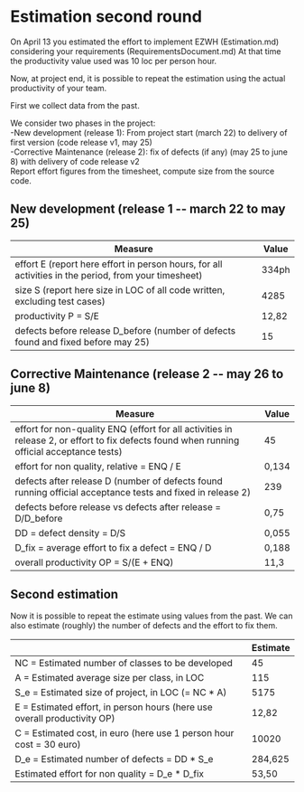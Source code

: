 # Estimation second round

On April 13 you estimated the effort to implement EZWH (Estimation.md) considering your requirements (RequirementsDocument.md)
At that time the productivity value used was 10 loc per person hour.   

Now, at project end, it is possible to repeat the 
estimation using the actual productivity of your team.


First we collect data from the past.   

We consider two phases in the project: <br>
-New development (release 1): From project start (march 22) to delivery of first version (code release v1, may 25) <br>
-Corrective Maintenance (release 2): fix of defects (if any)  (may 25 to june 8) with delivery of code release v2  <br>
Report effort figures from the timesheet, compute size from the source code.

## New development (release 1  -- march 22 to may 25)
| Measure| Value |
|---|---|
|effort E (report here effort in person hours, for all activities in the period, from your timesheet)  | 334ph|
|size S (report here size in LOC of all code written, excluding test cases)  |4285|
|productivity P = S/E |12,82|
|defects before release D_before (number of defects found and fixed before may 25) |15|



## Corrective Maintenance (release 2 -- may 26 to june 8)

| Measure | Value|
|---|---|
| effort for non-quality ENQ (effort for all activities in release 2, or effort to fix defects found when running official acceptance tests) |45|
| effort for non quality, relative = ENQ / E |0,134|
|defects after release D (number of defects found running official acceptance tests and  fixed in release 2) |239|
| defects before release vs defects after release = D/D_before |0,75|
|DD = defect density = D/S|0,055|
|D_fix = average effort to fix a defect = ENQ / D |0,188|
|overall productivity OP = S/(E + ENQ)|11,3|

## Second estimation

Now it is possible to repeat the estimate using values from the past. We can also estimate (roughly) the number of defects and the effort to fix them.

|             | Estimate                        |             
| ----------- | ------------------------------- |  
| NC =  Estimated number of classes to be developed                 |           45              |             
|  A = Estimated average size per class, in LOC                     |            115                | 
| S_e = Estimated size of project, in LOC (= NC * A)                  |           5175                     |
| E = Estimated effort, in person hours (here use overall productivity OP)  |               12,82                   |   
| C = Estimated cost, in euro (here use 1 person hour cost = 30 euro)                   |    10020     | 
| D_e = Estimated number of defects = DD * S_e|284,625|
| Estimated effort for non quality = D_e * D_fix |53,50|
